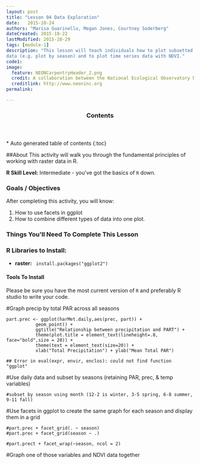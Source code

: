 ```yaml
---
layout: post
title: "Lesson 04 Data Exploration"
date:   2015-10-24
authors: "Marisa Guarinello, Megan Jones, Courtney Soderberg"
dateCreated: 2015-10-22
lastModified: 2015-10-29
tags: [module-1]
description: "This lesson will teach individuals how to plot subsetted timeseries
data (e.g. plot by season) and to plot time series data with NDVI."
code1:
image:
  feature: NEONCarpentryHeader_2.png
  credit: A collaboration between the National Ecological Observatory Network (NEON) and Data Carpentry
  creditlink: http://www.neoninc.org
permalink: 

---
```


<section id="table-of-contents" class="toc">
  <header>
    <h3>Contents</h3>
  </header>
<div id="drawer" markdown="1">
*  Auto generated table of contents
{:toc}
</div>
</section><!-- /#table-of-contents -->

##About
This activity will walk you through the fundamental principles of working 
with raster data in R.

**R Skill Level:** Intermediate - you've got the basics of `R` down.

<div id="objectives">

<h3>Goals / Objectives</h3>
After completing this activity, you will know:
<ol>
<li>How to use facets in ggplot</li>
<li>How to combine different types of data into one plot.</li>
</ol>

<h3>Things You'll Need To Complete This Lesson</h3>

<h3>R Libraries to Install:</h3>
<ul>
<li><strong>raster:</strong> <code> install.packages("ggplot2")</code></li>

</ul>
<h4>Tools To Install</h4>

Please be sure you have the most current version of `R` and preferably
R studio to write your code.

#Graph precip by total PAR across all seasons

    part.prec <- ggplot(harMet.daily,aes(prec, part)) +
               geom_point() +
               ggtitle("Relationship between precipitation and PART") +
               theme(plot.title = element_text(lineheight=.8, face="bold",size = 20)) +
               theme(text = element_text(size=20)) +
               xlab("Total Precipitation") + ylab("Mean Total PAR")

    ## Error in eval(expr, envir, enclos): could not find function "ggplot"

#Use daily data and subset by seasons (retaining PAR, prec, & temp variables)

    #subset by season using month (12-2 is winter, 3-5 spring, 6-8 summer, 9-11 fall)

#Use facets in ggplot to create the same graph for each season and display them in a grid

    #part.prec + facet_grid(. ~ season)
    #part.prec + facet_grid(season ~ .)
    
    #part.prect + facet_wrap(~season, ncol = 2)

#Graph one of those variables and NDVI data together
